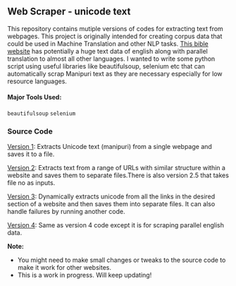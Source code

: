 ## Web Scraper - unicode text
This repository contains mutiple versions of codes for extracting text from webpages. This project is originally intended for creating corpus data that could be used in Machine Translation and other NLP tasks. [This bible website](https://live.bible.is/bible/MNIBIV/GEN/1) has potentially a huge text data of english along with parallel translation to almost all other languages. I wanted to write some python script using useful libraries like beautifulsoup, selenium etc that can automatically scrap Manipuri text as they are necessary especially for low resource languages.


#### Major Tools Used: 
`beautifulsoup` `selenium`

### Source Code

[Version 1](https://github.com/galax19ksh/WebScraper/tree/main/version1): Extracts Unicode text (manipuri) from a single webpage and saves it to a file.

[Version 2](https://github.com/galax19ksh/WebScraper/tree/main/version2): Extracts text from a range of URLs with similar structure within a website and saves them to separate files.There is also version 2.5 that takes file no as inputs.

[Version 3](https://github.com/galax19ksh/WebScraper/tree/main/version3): Dynamically extracts unicode from all the links in the desired section of a website and then saves them into separate files. It can also handle failures by running another code.

[Version 4](https://github.com/galax19ksh/WebScraper/tree/main/version4): Same as version 4 code except it is for scraping parallel english data. 

**Note:** 
* You might need to make small changes or tweaks to the source code to make it work for other websites.
* This is a work in progress. Will keep updating!

